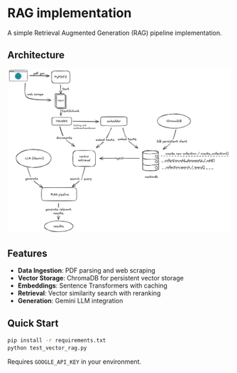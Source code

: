 # RAG implementation

A simple Retrieval Augmented Generation (RAG) pipeline implementation.

## Architecture

![Architecture Diagram](architecture.png)

## Features

- **Data Ingestion**: PDF parsing and web scraping
- **Vector Storage**: ChromaDB for persistent vector storage
- **Embeddings**: Sentence Transformers with caching
- **Retrieval**: Vector similarity search with reranking
- **Generation**: Gemini LLM integration

## Quick Start

```bash
pip install -r requirements.txt
python test_vector_rag.py
```

Requires `GOOGLE_API_KEY` in your environment.

